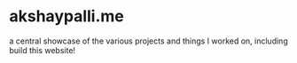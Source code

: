 # akshaypalli.me
a central showcase of the various projects and things I worked on, including build this website!
